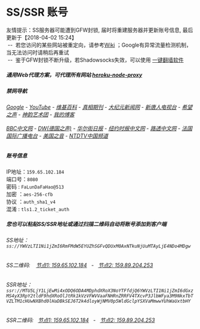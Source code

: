 # SS/SSR 账号 

友情提示：SS服务器可能遭到GFW封锁, 届时将重建服务器并更新账号信息, 最后更新于【2018-04-02 15:24】
<br/>&nbsp;--&nbsp; 若您访问的某些网站被重定向，请参考[Wiki](https://github.com/gfw-breaker/ssr-accounts/wiki) ；Google有异常流量检测机制，当无法访问时请稍后再重试
<br/>&nbsp;--&nbsp; 鉴于GFW封锁不断升级，若Shadowsocks失效，可以使用 [一键翻墙软件](https://github.com/gfw-breaker/nogfw/blob/master/README.md)

##### 通用Web代理方案，可代理所有网站 [heroku-node-proxy](https://github.com/gfw-breaker/heroku-node-proxy#--end--) 

##### 禁网导航

######  [Google](https://shielded-brushlands-16492.herokuapp.com/proxy/https://www.google.com/search?q=425事件) - [YouTube](https://git.io/vxNPj) - [维基百科](https://shielded-brushlands-16492.herokuapp.com/proxy/https://zh.wikipedia.org/wiki/喬高-麥塔斯調查報告)  - [真相期刊](https://shielded-brushlands-16492.herokuapp.com/proxy/http://qikan.minghui.org/display.aspx?category_id=3&zhuanti_id=2) - [大纪元新闻网](https://shielded-brushlands-16492.herokuapp.com/proxy/http://www.epochtimes.com/) - [新唐人电视台](https://shielded-brushlands-16492.herokuapp.com/proxy/http://www.ntdtv.com/) - [希望之声](https://shielded-brushlands-16492.herokuapp.com/proxy/http://soundofhope.org/) - [神韵艺术团](https://shielded-brushlands-16492.herokuapp.com/proxy/http://www.ntdtv.com/xtr/gb/prog673.html) - [我的博客](https://shielded-brushlands-16492.herokuapp.com/proxy/http://truth.atspace.eu/)<br/> <br/> [BBC中文网](https://shielded-brushlands-16492.herokuapp.com/proxy/http://www.bbc.com/zhongwen/simp) - [DW(德国之声)](https://shielded-brushlands-16492.herokuapp.com/proxy/http://www.dw.com/zh/在线报导/s-9058?&zhongwen=simp) - [华尔街日报](https://shielded-brushlands-16492.herokuapp.com/proxy/https://cn.wsj.com/zh-hans) - [纽约时报中文网](https://shielded-brushlands-16492.herokuapp.com/proxy/https://cn.nytimes.com/) - [路透中文网](https://shielded-brushlands-16492.herokuapp.com/proxy/https://cn.reuters.com/) - [法国国际广播电台](https://shielded-brushlands-16492.herokuapp.com/proxy/http://cn.rfi.fr/) - [美国之音](https://shielded-brushlands-16492.herokuapp.com/proxy/https://www.voachinese.com/) - [NTDTV中国频道](https://git.io/vxShq)


##### 账号信息
IP地址：`159.65.102.184`  
端口号：`8080`  
密码  : `FaLunDaFaHao@513`  
加密  ：`aes-256-cfb`  
协议  ：`auth_sha1_v4`  
混淆  : `tls1.2_ticket_auth`  

##### 您也可以粘贴SS/SSR地址或通过扫描二维码自动将账号添加到客户端

######  SS地址： `ss://YWVzLTI1Ni1jZmI6RmFMdW5EYUZhSGFvQDUxM0AxNTkuNjUuMTAyLjE4NDo4MDgw`   
######  SS二维码: &nbsp;&nbsp; <a href="http://159.65.102.184/info/ss.html" target="_blank">节点1: 159.65.102.184</a> &nbsp;&nbsp;-&nbsp;&nbsp; <a href="http://159.89.204.253/info/ss.html" target="_blank">节点2: 159.89.204.253</a>

######  SSR地址： `ssr://MTU5LjY1LjEwMi4xODQ6ODA4MDphdXRoX3NoYTFfdjQ6YWVzLTI1Ni1jZmI6dGxzMS4yX3RpY2tldF9hdXRoOlJtRk1kVzVFWVVaaFNHRnZRRFV4TXcvP3JlbWFya3M9NkxTbTVZLTM1cHUwNXBhd0lHaDBkSEJ6T2k4dloyWjNMV0p5WldGclpYSXVaMmwwYUhWaUxtbHY`     
######  SSR二维码: &nbsp;&nbsp;<a href="http://159.65.102.184/info/ssr.html" target="_blank">节点1: 159.65.102.184</a> &nbsp;&nbsp;-&nbsp;&nbsp; <a href="http://159.89.204.253/info/ssr.html" target="_blank">节点2: 159.89.204.253</a>


